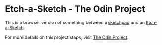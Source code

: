 # Etch-a-Sketch - The Odin Project

This is a browser version of something between a [sketchpad](https://en.wikipedia.org/wiki/Sketchpad) and an [Etch-a-Sketch](https://en.wikipedia.org/wiki/Etch_A_Sketch).

For more details on this project steps, visit [The Odin Project](https://www.theodinproject.com/lessons/foundations-etch-a-sketch).